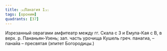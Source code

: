 ```yaml
---
title: ⒜Панагия I⒵
tags: [ороним]
quadrants: [З7]
---
```


Изрезанный оврагами амфитеатр между гг. Скала с З и Емула-Кая с В, в верх. р.
Пананьян-Узень; зап. часть урочища Кушель греч. панагиа, – панайа – пресвятая
(эпитет Богородицы.)
